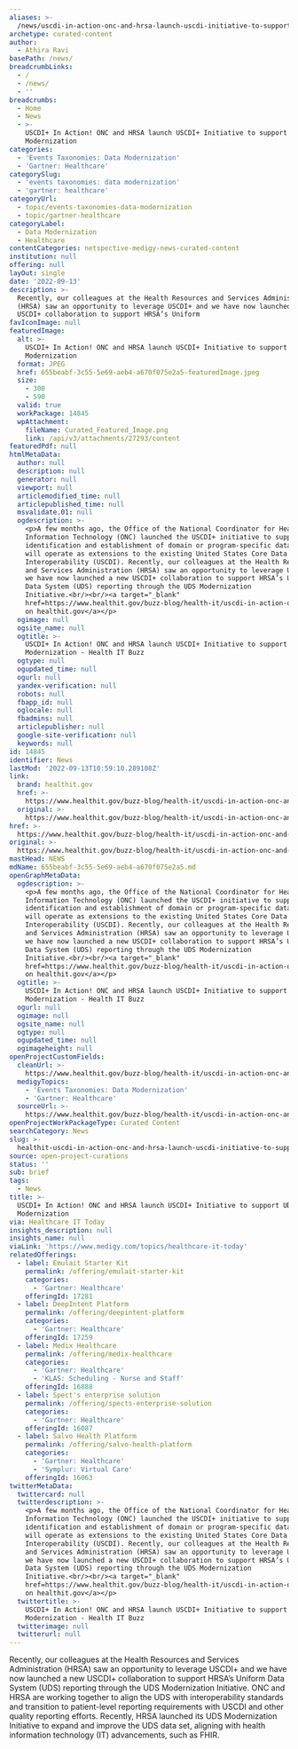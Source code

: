 ```yaml
---
aliases: >-
  /news/uscdi-in-action-onc-and-hrsa-launch-uscdi-initiative-to-support-uds-modernization
archetype: curated-content
author:
  - Athira Ravi
basePath: /news/
breadcrumbLinks:
  - /
  - /news/
  - ''
breadcrumbs:
  - Home
  - News
  - >-
    USCDI+ In Action! ONC and HRSA launch USCDI+ Initiative to support UDS
    Modernization
categories:
  - 'Events Taxonomies: Data Modernization'
  - 'Gartner: Healthcare'
categorySlug:
  - 'events taxonomies: data modernization'
  - 'gartner: healthcare'
categoryUrl:
  - topic/events-taxonomies-data-modernization
  - topic/gartner-healthcare
categoryLabel:
  - Data Modernization
  - Healthcare
contentCategories: netspective-medigy-news-curated-content
institution: null
offering: null
layOut: single
date: '2022-09-13'
description: >-
  Recently, our colleagues at the Health Resources and Services Administration
  (HRSA) saw an opportunity to leverage USCDI+ and we have now launched a new
  USCDI+ collaboration to support HRSA’s Uniform 
favIconImage: null
featuredImage:
  alt: >-
    USCDI+ In Action! ONC and HRSA launch USCDI+ Initiative to support UDS
    Modernization
  format: JPEG
  href: 655beabf-3c55-5e69-aeb4-a670f075e2a5-featuredImage.jpeg
  size:
    - 300
    - 590
  valid: true
  workPackage: 14845
  wpAttachment:
    fileName: Curated_Featured_Image.png
    link: /api/v3/attachments/27293/content
featuredPdf: null
htmlMetaData:
  author: null
  description: null
  generator: null
  viewport: null
  articlemodified_time: null
  articlepublished_time: null
  msvalidate.01: null
  ogdescription: >-
    <p>A few months ago, the Office of the National Coordinator for Health
    Information Technology (ONC) launched the USCDI+ initiative to support the
    identification and establishment of domain or program-specific datasets that
    will operate as extensions to the existing United States Core Data for
    Interoperability (USCDI). Recently, our colleagues at the Health Resources
    and Services Administration (HRSA) saw an opportunity to leverage USCDI+ and
    we have now launched a new USCDI+ collaboration to support HRSA’s Uniform
    Data System (UDS) reporting through the UDS Modernization
    Initiative.<br/><br/><a target="_blank"
    href=https://www.healthit.gov/buzz-blog/health-it/uscdi-in-action-onc-and-hrsa-launch-uscdi-initiative-to-support-uds-modernization>Read
    on healthit.gov</a></p>
  ogimage: null
  ogsite_name: null
  ogtitle: >-
    USCDI+ In Action! ONC and HRSA launch USCDI+ Initiative to support UDS
    Modernization - Health IT Buzz
  ogtype: null
  ogupdated_time: null
  ogurl: null
  yandex-verification: null
  robots: null
  fbapp_id: null
  oglocale: null
  fbadmins: null
  articlepublisher: null
  google-site-verification: null
  keywords: null
id: 14845
identifier: News
lastMod: '2022-09-13T10:59:10.289108Z'
link:
  brand: healthit.gov
  href: >-
    https://www.healthit.gov/buzz-blog/health-it/uscdi-in-action-onc-and-hrsa-launch-uscdi-initiative-to-support-uds-modernization
  original: >-
    https://www.healthit.gov/buzz-blog/health-it/uscdi-in-action-onc-and-hrsa-launch-uscdi-initiative-to-support-uds-modernization
href: >-
  https://www.healthit.gov/buzz-blog/health-it/uscdi-in-action-onc-and-hrsa-launch-uscdi-initiative-to-support-uds-modernization
original: >-
  https://www.healthit.gov/buzz-blog/health-it/uscdi-in-action-onc-and-hrsa-launch-uscdi-initiative-to-support-uds-modernization
mastHead: NEWS
mdName: 655beabf-3c55-5e69-aeb4-a670f075e2a5.md
openGraphMetaData:
  ogdescription: >-
    <p>A few months ago, the Office of the National Coordinator for Health
    Information Technology (ONC) launched the USCDI+ initiative to support the
    identification and establishment of domain or program-specific datasets that
    will operate as extensions to the existing United States Core Data for
    Interoperability (USCDI). Recently, our colleagues at the Health Resources
    and Services Administration (HRSA) saw an opportunity to leverage USCDI+ and
    we have now launched a new USCDI+ collaboration to support HRSA’s Uniform
    Data System (UDS) reporting through the UDS Modernization
    Initiative.<br/><br/><a target="_blank"
    href=https://www.healthit.gov/buzz-blog/health-it/uscdi-in-action-onc-and-hrsa-launch-uscdi-initiative-to-support-uds-modernization>Read
    on healthit.gov</a></p>
  ogtitle: >-
    USCDI+ In Action! ONC and HRSA launch USCDI+ Initiative to support UDS
    Modernization - Health IT Buzz
  ogurl: null
  ogimage: null
  ogsite_name: null
  ogtype: null
  ogupdated_time: null
  ogimageheight: null
openProjectCustomFields:
  cleanUrl: >-
    https://www.healthit.gov/buzz-blog/health-it/uscdi-in-action-onc-and-hrsa-launch-uscdi-initiative-to-support-uds-modernization
  medigyTopics:
    - 'Events Taxonomies: Data Modernization'
    - 'Gartner: Healthcare'
  sourceUrl: >-
    https://www.healthit.gov/buzz-blog/health-it/uscdi-in-action-onc-and-hrsa-launch-uscdi-initiative-to-support-uds-modernization
openProjectWorkPackageType: Curated Content
searchCategory: News
slug: >-
  healthit-uscdi-in-action-onc-and-hrsa-launch-uscdi-initiative-to-support-uds-modernization
source: open-project-curations
status: ''
sub: brief
tags:
  - News
title: >-
  USCDI+ In Action! ONC and HRSA launch USCDI+ Initiative to support UDS
  Modernization
via: Healthcare IT Today
insights_description: null
insights_name: null
viaLink: 'https://www.medigy.com/topics/healthcare-it-today'
relatedOfferings:
  - label: Emulait Starter Kit
    permalink: /offering/emulait-starter-kit
    categories:
      - 'Gartner: Healthcare'
    offeringId: 17281
  - label: DeepIntent Platform
    permalink: /offering/deepintent-platform
    categories:
      - 'Gartner: Healthcare'
    offeringId: 17259
  - label: Medix Healthcare
    permalink: /offering/medix-healthcare
    categories:
      - 'Gartner: Healthcare'
      - 'KLAS: Scheduling - Nurse and Staff'
    offeringId: 16888
  - label: Spect's enterprise solution
    permalink: /offering/spects-enterprise-solution
    categories:
      - 'Gartner: Healthcare'
    offeringId: 16087
  - label: Salvo Health Platform
    permalink: /offering/salvo-health-platform
    categories:
      - 'Gartner: Healthcare'
      - 'Symplur: Virtual Care'
    offeringId: 16063
twitterMetaData:
  twittercard: null
  twitterdescription: >-
    <p>A few months ago, the Office of the National Coordinator for Health
    Information Technology (ONC) launched the USCDI+ initiative to support the
    identification and establishment of domain or program-specific datasets that
    will operate as extensions to the existing United States Core Data for
    Interoperability (USCDI). Recently, our colleagues at the Health Resources
    and Services Administration (HRSA) saw an opportunity to leverage USCDI+ and
    we have now launched a new USCDI+ collaboration to support HRSA’s Uniform
    Data System (UDS) reporting through the UDS Modernization
    Initiative.<br/><br/><a target="_blank"
    href=https://www.healthit.gov/buzz-blog/health-it/uscdi-in-action-onc-and-hrsa-launch-uscdi-initiative-to-support-uds-modernization>Read
    on healthit.gov</a></p>
  twittertitle: >-
    USCDI+ In Action! ONC and HRSA launch USCDI+ Initiative to support UDS
    Modernization - Health IT Buzz
  twitterimage: null
  twitterurl: null
---
```

<p>Recently, our colleagues at the Health Resources and Services Administration (HRSA) saw an opportunity to leverage USCDI+ and we have now launched a new USCDI+ collaboration to support HRSA’s Uniform Data System (UDS) reporting through the UDS Modernization Initiative. ONC and HRSA are working together to align the UDS with interoperability standards and transition to patient-level reporting requirements with USCDI and other quality reporting efforts.
Recently, HRSA launched its UDS Modernization Initiative to expand and improve the UDS data set, aligning with health information technology (IT) advancements, such as FHIR.</p>